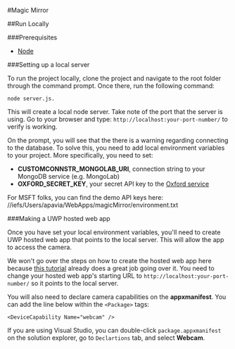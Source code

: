 #Magic Mirror

##Run Locally

###Prerequisites

- [Node](https://nodejs.org/en/)

###Setting up a local server

To run the project locally, clone the project and navigate to the root folder through the command prompt. Once there, run the following command: 
```
node server.js. 
```
This will create a local node server. Take note of the port that the server is using. Go to your browser and type: `http://localhost:your-port-number/` to verify is working.

On the prompt, you will see that the there is a warning regarding connecting to the database. To solve this, you need to add local environment variables to your project. More specifically, you need to set:
- **CUSTOMCONNSTR_MONGOLAB_URI**, connection string to your MongoDB service (e.g. MongoLab)
- **OXFORD_SECRET_KEY**, your secret API key to the [Oxford service](https://www.projectoxford.ai/)

For MSFT folks, you can find the demo API keys here: //iefs/Users/apavia/WebApps/magicMirror/environment.txt

###Making a UWP hosted web app

Once you have set your local environment variables, you'll need to create UWP hosted web app that points to the local server. This will allow the app to access the camera. 

We won't go over the steps on how to create the hosted web app here because  [this tutorial](http://microsoftedge.github.io/WebAppsDocs/en-US/win10/CreateHWA.htm) already does a great job going over it. You need to change your hosted web app's starting URL to `http://localhost:your-port-number/` so it points to the local server. 

You will also need to declare camera capabilities on the **appxmanifest**. You can add the line below within the `<Package>` tags:
```
<DeviceCapability Name="webcam" />
```
If you are using Visual Studio, you can double-click `package.appxmanifest` on the solution explorer, go to `Declartions` tab, and select **Webcam**.
 
 
